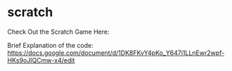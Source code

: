 # scratch
Check Out the Scratch Game Here:

Brief Explanation of the code: https://docs.google.com/document/d/1DK8FKvY4pKo_Y647i1LLnEwr2wpf-HKs9oJIQCmw-x4/edit

